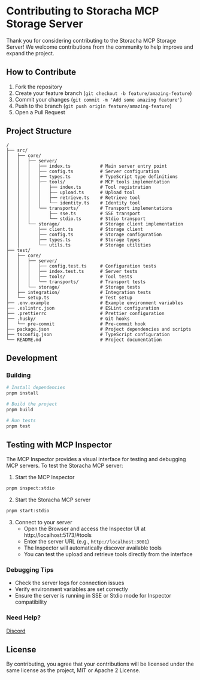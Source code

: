 # Contributing to Storacha MCP Storage Server

Thank you for considering contributing to the Storacha MCP Storage Server! We welcome contributions from the community to help improve and expand the project.

## How to Contribute

1. Fork the repository
2. Create your feature branch (`git checkout -b feature/amazing-feature`)
3. Commit your changes (`git commit -m 'Add some amazing feature'`)
4. Push to the branch (`git push origin feature/amazing-feature`)
5. Open a Pull Request

## Project Structure

```
/
├── src/
│   ├── core/
│   │   ├── server/
│   │   │   ├── index.ts           # Main server entry point
│   │   │   ├── config.ts          # Server configuration
│   │   │   ├── types.ts           # TypeScript type definitions
│   │   │   ├── tools/             # MCP tools implementation
│   │   │   │   ├── index.ts       # Tool registration
│   │   │   │   ├── upload.ts      # Upload tool
│   │   │   │   ├── retrieve.ts    # Retrieve tool
│   │   │   │   └── identity.ts    # Identity tool
│   │   │   └── transports/        # Transport implementations
│   │   │       ├── sse.ts         # SSE transport
│   │   │       └── stdio.ts       # Stdio transport
│   │   └── storage/               # Storage client implementation
│   │       ├── client.ts          # Storage client
│   │       ├── config.ts          # Storage configuration
│   │       ├── types.ts           # Storage types
│   │       └── utils.ts           # Storage utilities
├── test/
│   ├── core/
│   │   ├── server/
│   │   │   ├── config.test.ts     # Configuration tests
│   │   │   ├── index.test.ts      # Server tests
│   │   │   ├── tools/             # Tool tests
│   │   │   └── transports/        # Transport tests
│   │   └── storage/               # Storage tests
│   ├── integration/               # Integration tests
│   └── setup.ts                   # Test setup
├── .env.example                   # Example environment variables
├── .eslintrc.json                 # ESLint configuration
├── .prettierrc                    # Prettier configuration
├── .husky/                        # Git hooks
│   └── pre-commit                 # Pre-commit hook
├── package.json                   # Project dependencies and scripts
├── tsconfig.json                  # TypeScript configuration
└── README.md                      # Project documentation
```

## Development

### Building

```bash
# Install dependencies
pnpm install

# Build the project
pnpm build

# Run tests
pnpm test
```

## Testing with MCP Inspector

The MCP Inspector provides a visual interface for testing and debugging MCP servers. To test the Storacha MCP server:

1. Start the MCP Inspector

```bash
pnpm inspect:stdio
```

2. Start the Storacha MCP server

```bash
pnpm start:stdio
```

3. Connect to your server
   - Open the Browser and access the Inspector UI at http://localhost:5173/#tools
   - Enter the server URL (e.g., `http://localhost:3001`)
   - The Inspector will automatically discover available tools
   - You can test the upload and retrieve tools directly from the interface

### Debugging Tips

- Check the server logs for connection issues
- Verify environment variables are set correctly
- Ensure the server is running in SSE or Stdio mode for Inspector compatibility

### Need Help?

[Discord](https://discord.gg/pqa6Dn6RnP)

## License

By contributing, you agree that your contributions will be licensed under the same license as the project, MIT or Apache 2 License.

